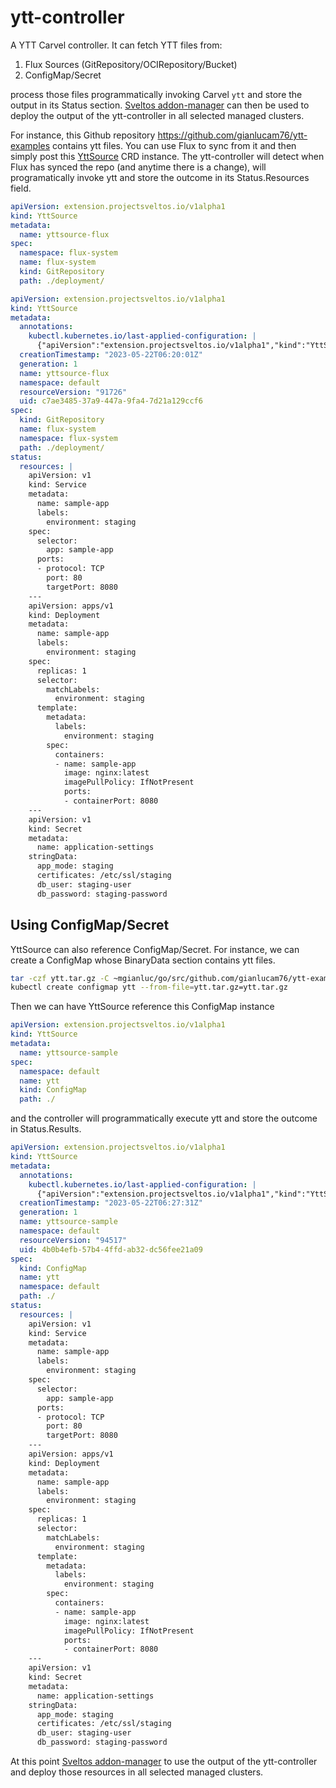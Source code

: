 # ytt-controller
A YTT Carvel controller. It can fetch YTT files from:
1. Flux Sources (GitRepository/OCIRepository/Bucket)
2. ConfigMap/Secret

process those files programmatically invoking Carvel `ytt` and store the output in its Status section.
[Sveltos addon-manager](https://github.com/projectsveltos/addon-manager) can then be used to deploy the output of the ytt-controller in all selected managed clusters.

For instance, this Github repository https://github.com/gianlucam76/ytt-examples contains ytt files. 
You can use Flux to sync from it and then simply post this [YttSource](https://github.com/gianlucam76/ytt-controller/blob/main/api/v1alpha1/yttsource_types.go) CRD instance.
The ytt-controller will detect when Flux has synced the repo (and anytime there is a change), will programatically invoke ytt and store the outcome in its Status.Resources field.

```yaml
apiVersion: extension.projectsveltos.io/v1alpha1
kind: YttSource
metadata:
  name: yttsource-flux
spec:
  namespace: flux-system
  name: flux-system
  kind: GitRepository
  path: ./deployment/
```

```yaml
apiVersion: extension.projectsveltos.io/v1alpha1
kind: YttSource
metadata:
  annotations:
    kubectl.kubernetes.io/last-applied-configuration: |
      {"apiVersion":"extension.projectsveltos.io/v1alpha1","kind":"YttSource","metadata":{"annotations":{},"name":"yttsource-flux","namespace":"default"},"spec":{"kind":"GitRepository","name":"flux-system","namespace":"flux-system","path":"./deployment/"}}
  creationTimestamp: "2023-05-22T06:20:01Z"
  generation: 1
  name: yttsource-flux
  namespace: default
  resourceVersion: "91726"
  uid: c7ae3485-37a9-447a-9fa4-7d21a129ccf6
spec:
  kind: GitRepository
  name: flux-system
  namespace: flux-system
  path: ./deployment/
status:
  resources: |
    apiVersion: v1
    kind: Service
    metadata:
      name: sample-app
      labels:
        environment: staging
    spec:
      selector:
        app: sample-app
      ports:
      - protocol: TCP
        port: 80
        targetPort: 8080
    ---
    apiVersion: apps/v1
    kind: Deployment
    metadata:
      name: sample-app
      labels:
        environment: staging
    spec:
      replicas: 1
      selector:
        matchLabels:
          environment: staging
      template:
        metadata:
          labels:
            environment: staging
        spec:
          containers:
          - name: sample-app
            image: nginx:latest
            imagePullPolicy: IfNotPresent
            ports:
            - containerPort: 8080
    ---
    apiVersion: v1
    kind: Secret
    metadata:
      name: application-settings
    stringData:
      app_mode: staging
      certificates: /etc/ssl/staging
      db_user: staging-user
      db_password: staging-password
```

## Using ConfigMap/Secret

YttSource can also reference ConfigMap/Secret. For instance, we can create a ConfigMap whose BinaryData section contains ytt files.

```bash
tar -czf ytt.tar.gz -C ~mgianluc/go/src/github.com/gianlucam76/ytt-examples/deployment .
kubectl create configmap ytt --from-file=ytt.tar.gz=ytt.tar.gz 
```

Then we can have YttSource reference this ConfigMap instance

```yaml
apiVersion: extension.projectsveltos.io/v1alpha1
kind: YttSource
metadata:
  name: yttsource-sample
spec:
  namespace: default
  name: ytt
  kind: ConfigMap
  path: ./
```

and the controller will programmatically execute ytt and store the outcome in Status.Results.

```yaml
apiVersion: extension.projectsveltos.io/v1alpha1
kind: YttSource
metadata:
  annotations:
    kubectl.kubernetes.io/last-applied-configuration: |
      {"apiVersion":"extension.projectsveltos.io/v1alpha1","kind":"YttSource","metadata":{"annotations":{},"name":"yttsource-sample","namespace":"default"},"spec":{"kind":"ConfigMap","name":"ytt","namespace":"default","path":"./"}}
  creationTimestamp: "2023-05-22T06:27:31Z"
  generation: 1
  name: yttsource-sample
  namespace: default
  resourceVersion: "94517"
  uid: 4b0b4efb-57b4-4ffd-ab32-dc56fee21a09
spec:
  kind: ConfigMap
  name: ytt
  namespace: default
  path: ./
status:
  resources: |
    apiVersion: v1
    kind: Service
    metadata:
      name: sample-app
      labels:
        environment: staging
    spec:
      selector:
        app: sample-app
      ports:
      - protocol: TCP
        port: 80
        targetPort: 8080
    ---
    apiVersion: apps/v1
    kind: Deployment
    metadata:
      name: sample-app
      labels:
        environment: staging
    spec:
      replicas: 1
      selector:
        matchLabels:
          environment: staging
      template:
        metadata:
          labels:
            environment: staging
        spec:
          containers:
          - name: sample-app
            image: nginx:latest
            imagePullPolicy: IfNotPresent
            ports:
            - containerPort: 8080
    ---
    apiVersion: v1
    kind: Secret
    metadata:
      name: application-settings
    stringData:
      app_mode: staging
      certificates: /etc/ssl/staging
      db_user: staging-user
      db_password: staging-password
```

At this point [Sveltos addon-manager](https://github.com/projectsveltos/addon-manager) to use the output of the ytt-controller and deploy those resources in all selected managed clusters.
